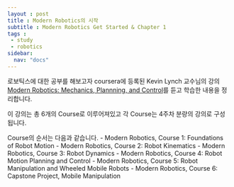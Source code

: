 ```yaml
---
layout : post
title : Modern Robotics의 시작
subtitle : Modern Robotics Get Started & Chapter 1
tags : 
 - study
 - robotics
sidebar:
  nav: "docs"
---
```


로보틱스에 대한 공부를 해보고자 coursera에 등록된 Kevin Lynch 교수님의 강의 [Modern Robotics: Mechanics, Plannning, and Control](https://www.coursera.org/specializations/modernrobotics)를 듣고 학습한 내용을 정리합니다.
<br>

이 강의는 총 6개의 Course로 이루어져있고 각 Course는 4주차 분량의 강의로 구성됩니다.
<br>

Course의 순서는 다음과 같습니다.
    - Modern Robotics, Course 1: Foundations of Robot Motion
    - Modern Robotics, Course 2: Robot Kinematics
    - Modern Robotics, Course 3: Robot Dynamics
    - Modern Robotics, Course 4: Robot Motion Planning and Control
    - Modern Robotics, Course 5: Robot Manipulation and Wheeled Mobile Robots
    - Modern Robotics, Course 6: Capstone Project, Mobile Manipulation
